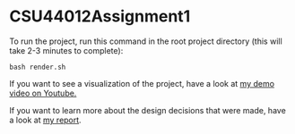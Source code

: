 # CSU44012Assignment1
To run the project, run this command in the root project directory (this will take 2-3 minutes to complete):

`bash render.sh`

If you want to see a visualization of the project, have a look at [my demo video on Youtube.](https://youtu.be/Vwto9clVuf8)

If you want to learn more about the design decisions that were made, have a look at [my report](https://drive.google.com/file/d/1JL6ihBqGrkqpwJQFsJBeFxmkfISoFqMX/view?usp=share_link).